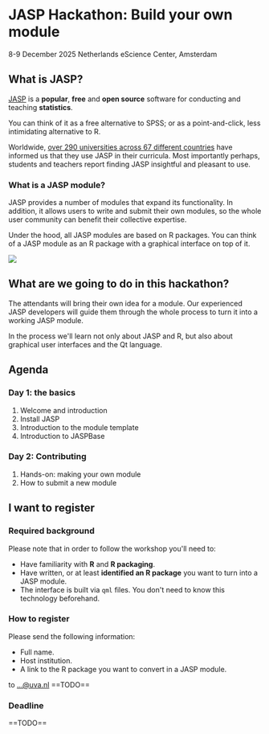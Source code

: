 # JASP Hackathon: Build your own module
8-9 December 2025
Netherlands eScience Center, Amsterdam
## What is JASP?
[JASP](https://jasp-stats.org/) is a **popular**, **free** and **open source** software for conducting and teaching **statistics**.

You can think of it as a free alternative to SPSS; or as a point-and-click, less intimidating alternative to R.

Worldwide, [over 290 universities across 67 different countries](https://jasp-stats.org/world-map/) have informed us that they use JASP in their curricula. Most importantly perhaps, students and teachers report finding JASP insightful and pleasant to use.
### What is a JASP module?
JASP provides a number of modules that expand its functionality. In addition, it allows users to write and submit their own modules, so the whole user community can benefit their collective expertise.

Under the hood, all JASP modules are based on R packages. You can think of a JASP module as an R package with a graphical interface on top of it.

![](https://github.com/jasp-escience/jasp-desktop/raw/development/Docs/development/img/puzzle.svg)

## What are we going to do in this hackathon?
The attendants will bring their own idea for a module.
Our experienced JASP developers will guide them through the whole process to turn it into a working JASP module.

In the process we'll learn not only about JASP and R, but also about graphical user interfaces and the Qt language.

## Agenda
### Day 1: the basics
1. Welcome and introduction
2. Install JASP
3. Introduction to the module template
4. Introduction to JASPBase
### Day 2: Contributing
1. Hands-on: making your own module
2. How to submit a new module
## I want to register
### Required background
Please note that in order to follow the workshop you'll need to:
- Have familiarity with **R** and **R packaging**.
- Have written, or at least **identified an R package** you want to turn into a JASP module.
- The interface is built via `qml` files. You don't need to know this technology beforehand.
### How to register
Please send the following information:
- Full name.
- Host institution.
- A link to the R package you want to convert in a JASP module.

to ...@uva.nl ==TODO==

### Deadline
==TODO==
